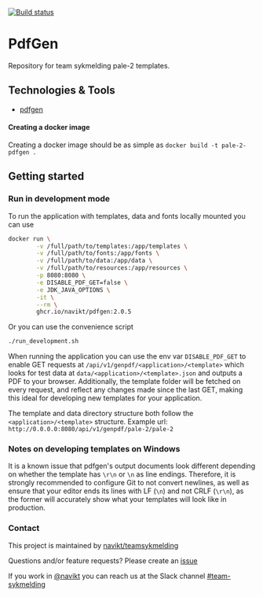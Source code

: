 [![Build status](https://github.com/navikt/pale-2-pdfgen/workflows/Deploy%20to%20dev%20and%20prod/badge.svg)](https://github.com/navikt/pale-2-pdfgen/workflows/Deploy%20to%20dev%20and%20prod/badge.svg)
# PdfGen
Repository for team sykmelding pale-2 templates.

## Technologies & Tools

* [pdfgen](https://github.com/navikt/pdfgen)

#### Creating a docker image
Creating a docker image should be as simple as `docker build -t pale-2-pdfgen .`

## Getting started
### Run in development mode
To run the application with templates, data and fonts locally mounted you can use
```bash
docker run \
        -v /full/path/to/templates:/app/templates \
        -v /full/path/to/fonts:/app/fonts \
        -v /full/path/to/data:/app/data \
        -v /full/path/to/resources:/app/resources \
        -p 8080:8080 \
        -e DISABLE_PDF_GET=false \
        -e JDK_JAVA_OPTIONS \
        -it \
        --rm \
        ghcr.io/navikt/pdfgen:2.0.5
```

Or you can use the convenience script 
```bash 
./run_development.sh
```

When running the application you can use the env var `DISABLE_PDF_GET` to enable GET requests at
`/api/v1/genpdf/<application>/<template>` which looks for test data at `data/<application>/<template>.json` and outputs
a PDF to your browser. Additionally, the template folder will be fetched on every request, and reflect any changes made
since the last GET, making this ideal for developing new templates for your application.

The template and data directory structure both follow the `<application>/<template>` structure.
Example url: `http://0.0.0.0:8080/api/v1/genpdf/pale-2/pale-2`

### Notes on developing templates on Windows
It is a known issue that pdfgen's output documents look different depending on whether the template
has `\r\n` or `\n` as line endings. Therefore, it is strongly recommended to configure Git to not convert newlines, as well as ensure that your editor ends its lines with LF (`\n`) and not CRLF (`\r\n`), as the former will accurately show what your
templates will look like in production.

### Contact

This project is maintained by [navikt/teamsykmelding](CODEOWNERS)

Questions and/or feature requests? Please create an [issue](https://github.com/navikt/pale-2-pdfgen/issues)

If you work in [@navikt](https://github.com/navikt) you can reach us at the Slack
channel [#team-sykmelding](https://nav-it.slack.com/archives/CMA3XV997)
